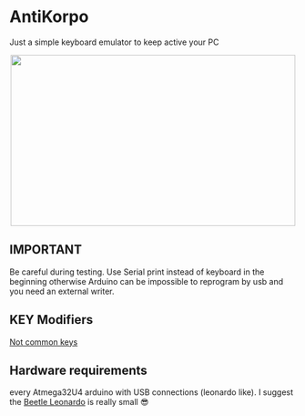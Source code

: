 # AntiKorpo
Just a simple keyboard emulator to keep active your PC

<p align="center">
<img src="https://fotografias-neox.atresmedia.com/clipping/cmsimages02/2017/11/28/C72AE26E-6C2D-4073-AE63-6E5A31E54EF8/58.jpg" width="500" height="300" />
</p>

## IMPORTANT

Be careful during testing. Use Serial print instead of keyboard in the beginning 
otherwise Arduino can be impossible to reprogram by usb and you need an external writer.

## KEY Modifiers

[Not common keys](https://www.arduino.cc/en/Reference/KeyboardModifiers)

## Hardware requirements

every Atmega32U4 arduino with USB connections (leonardo like). I suggest the [Beetle Leonardo](https://www.aliexpress.com/item/32819992328.html) is really small 😎
